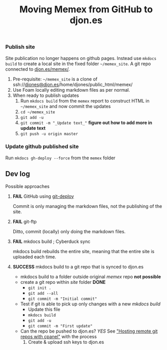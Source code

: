 ﻿---
tags:
- colophon
- github
- memex
title: Moving Memex from GitHub to djon.es
type: note
---
### Publish site

Site publication no longer happens on github pages. Instead use `mkdocs build` to create a local site in the fixed folder `~/memex_site`. A git repo connected to [djon.es/memex/](https://djon.es/memex/).

1. Pre-requisite: `~/memex_site` is a clone of ssh://djones@djon.es/home/djones/public_html/memex/
2. Use Foam locally editing markdown files as per normal.
3. When ready to publish updates 
   1. Run `mkdocs build` from the `memex` report to construct HTML in `~/memex_site` and now commit the updates 
   2. `cd ~/memex_site`
   3. `git add -u`
   4. `git commit -m "_Update text_"` **figure out how to add more in update text**
   5. `git push -u origin master`

### Update github published site

Run `mkdocs gh-deploy --force` from the `memex` folder


## Dev log

Possible approaches

1. **FAIL** GitHub using [git-deploy](https://www.frontendhero.dev/tutorial/deploying-github-commits-to-ftp-server/)

    Commit is only managing the markdown files, not the publishing of the site.

2. **FAIL** git-ftp

    Ditto, commit (locally) only doing the markdown files.

3. **FAIL** mkdocs build ; Cyberduck sync

    mkdocs build rebuilds the entire site, meaning that the entire site is uploaded each time.

4. **SUCCESS** mkdocs build to a git repo that is synced to djon.es

    - mkdocs build to a folder outside original _memex_ repo **not possible**
    - create a git repo within _site_ folder **DONE**
        - `git init .`
        - `git add --all`
        - `git commit -m "Initial commit"`
    - Test if git is able to pick up only changes with a new _mkdocs build_
        - Update this file
        - `mkdocs build`
        - `git add -u`
        - `git commit -m "First update"`
    - Can the repo be pushed to djon.es? _YES_
        See ["Hosting remote git repos with cpanel"](https://cpanel.net/blog/tips-and-tricks/hosting-remote-git-repositories-with-cpanel/) with the process 
        1. Create & upload ssh keys to djon.es